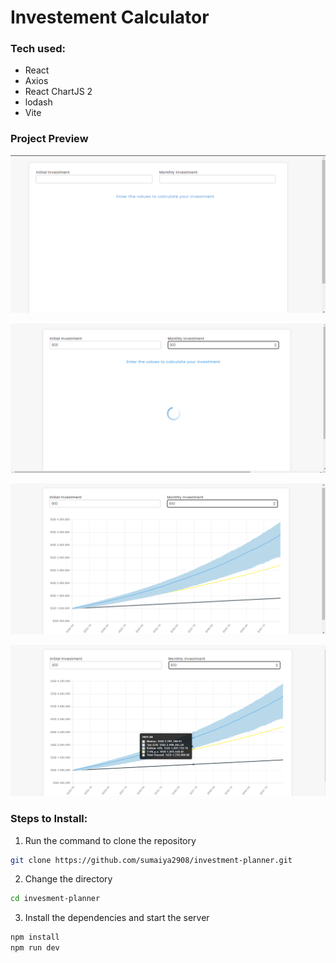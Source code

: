 # Investement Calculator

### Tech used:
- React
- Axios
- React ChartJS 2
- lodash
- Vite


### Project Preview
![input-form](/images/input-form.png)

![chart-loading](/images/loader.png)

![chart-preview](/images/chart-preview.png)

![tooltip](/images/tooltip.png)


### Steps to Install:
1. Run the command to clone the repository
```sh
git clone https://github.com/sumaiya2908/investment-planner.git
```

2. Change the directory
```sh
cd invesment-planner
```

3. Install the dependencies and start the server
```sh
npm install
npm run dev
```
